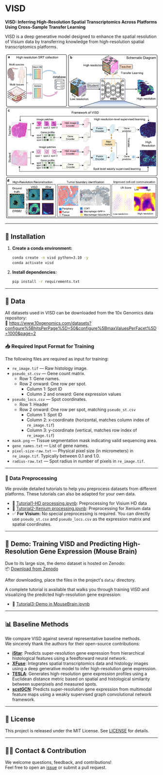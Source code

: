 # VISD

**VISD: Inferring High-Resolution Spatial Transcriptomics Across Platforms Using Cross-Sample Transfer Learning**

VISD is a deep generative model designed to enhance the spatial resolution of Visium data by transferring knowledge from high-resolution spatial transcriptomics platforms.

![VISD.png](VISD.png)

---

## 🔧 Installation

1. **Create a conda environment:**

   ```bash
   conda create -n visd python=3.10 -y
   conda activate visd
   ```

2. **Install dependencies:**

   ```bash
   pip install -r requirements.txt
   ```

---

## 📁 Data

All datasets used in VISD can be downloaded from the 10x Genomics data repository:  
🔗 https://www.10xgenomics.com/datasets?configure%5BhitsPerPage%5D=50&configure%5BmaxValuesPerFacet%5D=1000&page=2

### 📥 Required Input Format for Training

The following files are required as input for training:

- `re_image.tif` — Raw histology image.
- `pseudo_st.csv` — Gene count matrix.
  - Row 1: Gene names.
  - Row 2 onward: One row per spot.
    - Column 1: Spot ID
    - Column 2 and onward: Gene expression values
- `pseudo_locs.csv` — Spot coordinates.
  - Row 1: Header
  - Row 2 onward: One row per spot, matching `pseudo_st.csv`
    - Column 1: Spot ID  
    - Column 2: x-coordinate (horizontal, matches column index of `re_image.tif`)  
    - Column 3: y-coordinate (vertical, matches row index of `re_image.tif`)
- `mask.png` — Tissue segmentation mask indicating valid sequencing area.
- `gene_names.txt` — List of gene names.
- `pixel-size-raw.txt` — Physical pixel size (in micrometers) in `re_image.tif`. Typically between 0.1 and 1.0.
- `radius-raw.txt` — Spot radius in number of pixels in `re_image.tif`.

---

### 🧼 Data Preprocessing

We provide detailed tutorials to help you preprocess datasets from different platforms. These tutorials can also be adapted for your own data.

- 📘 [Tutorial1-HD processing.ipynb](Tutorial1-HD%20processing.ipynb): Preprocessing for Visium HD data  
- 📘 [Tutorial2-Xenium processing.ipynb](Tutorial2-Xenium%20processing.ipynb): Preprocessing for Xenium data  
- ✅ **For Visium:** No special preprocessing is required. You can directly use `pseudo_st.csv` and `pseudo_locs.csv` as the expression matrix and spatial coordinates.

---

## 🚀 Demo: Training VISD and Predicting High-Resolution Gene Expression (Mouse Brain)

Due to its large size, the demo dataset is hosted on Zenodo:  
📦 [Download from Zenodo](https://zenodo.org/records/12800375)

After downloading, place the files in the project's `data/` directory.

A complete tutorial is available that walks you through training VISD and visualizing the predicted high-resolution gene expression:

- 📘 [Tutorial3-Demo in MouseBrain.ipynb](Tutorial3-Demo%20in%20MouseBrain.ipynb)

---

## 📊 Baseline Methods

We compare VISD against several representative baseline methods.  
We sincerely thank the authors for their open-source contributions:

- [**iStar**](https://github.com/daviddaiweizhang/istar): Predicts super-resolution gene expression from hierarchical histological features using a feedforward neural network.  
- [**XFuse**](https://github.com/ludvb/xfuse): Integrates spatial transcriptomics data and histology images using a deep generative model to infer high-resolution gene expression.  
- [**TESLA**](https://github.com/jianhuupenn/TESLA): Generates high-resolution gene expression profiles using a Euclidean distance metric based on spatial and histological similarity between superpixels and measured spots.  
- [**scstGCN**](https://github.com/wenwenmin/scstGCN): Predicts super-resolution gene expression from multimodal feature maps using a weakly supervised graph convolutional network framework.

---

## 📄 License

This project is released under the MIT License. See [LICENSE](LICENSE) for details.

---

## 🙋‍♀️ Contact & Contribution

We welcome questions, feedback, and contributions!  
Feel free to open an [issue](https://github.com/yourusername/VISD/issues) or submit a pull request.
